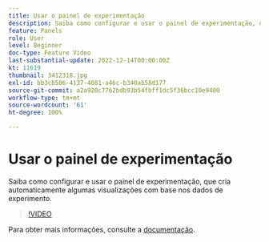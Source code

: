 ```yaml
---
title: Usar o painel de experimentação
description: Saiba como configurar e usar o painel de experimentação, que cria automaticamente algumas visualizações com base nos dados de experimento.
feature: Panels
role: User
level: Beginner
doc-type: Feature Video
last-substantial-update: 2022-12-14T00:00:00Z
kt: 11619
thumbnail: 3412318.jpg
exl-id: bb3cb506-4137-4081-a46c-b340ab58d177
source-git-commit: a2a920c7762bdb93b54fbff1dc5f36bcc10e9400
workflow-type: tm+mt
source-wordcount: '61'
ht-degree: 100%

---
```


# Usar o painel de experimentação

Saiba como configurar e usar o painel de experimentação, que cria automaticamente algumas visualizações com base nos dados de experimento.

>[!VIDEO](https://video.tv.adobe.com/v/3412318/?quality=12&learn=on)

Para obter mais informações, consulte a [documentação](https://experienceleague.adobe.com/docs/analytics-platform/using/cja-workspace/panels/experimentation.html?lang=pt-BR).

